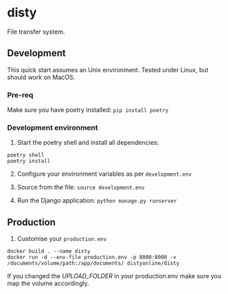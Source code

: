 # disty

File transfer system.

## Development

This quick start assumes an Unix environment. Tested under Linux, but should work on MacOS.

### Pre-req

Make sure you have poetry installed:
`pip install poetry`

### Development environment

1. Start the poetry shell and install all dependencies:

```
poetry shell
poetry install
```

2. Configure your environment variables as per `development.env`

3. Source from the file: `source development.env`

4. Run the Django application:
   `python manage.py runserver`

## Production

1. Customise your `production.env`

```
docker build . --name disty
docker run -d --env-file production.env -p 8000:8000 -v /documents/volume/path:/app/documents/ distyonline/disty
```

If you changed the _UPLOAD_FOLDER_ in your production.env make sure you map the volume accordingly.
